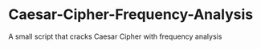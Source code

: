 # Caesar-Cipher-Frequency-Analysis
A small script that cracks Caesar Cipher with frequency analysis

